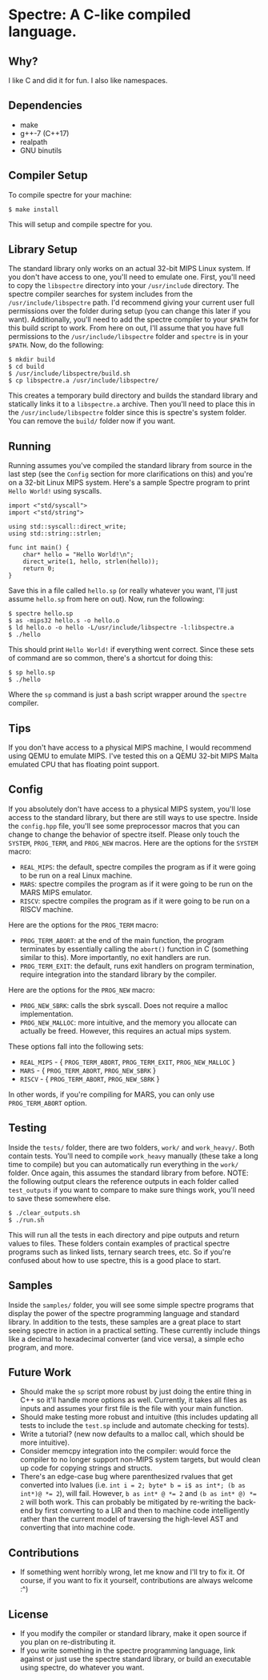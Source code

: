 # Spectre: A C-like compiled language.

## Why?
I like C and did it for fun. I also like namespaces.

## Dependencies
* make
* g++\-7 (C++17)
* realpath
* GNU binutils

## Compiler Setup
To compile spectre for your machine:
```
$ make install
```
This will setup and compile spectre for you.

## Library Setup
The standard library only works on an actual 32-bit MIPS Linux system. If you don't have access to one, you'll need to emulate one.
First, you'll need to copy the `libspectre` directory into your `/usr/include` directory. The spectre compiler searches for system includes from the
`/usr/include/libspectre` path. I'd recommend giving your current user full permissions over the folder during setup (you can change this later if you want).
Additionally, you'll need to add the spectre compiler to your `$PATH` for this build script to work.
From here on out, I'll assume that you have full permissions to the `/usr/include/libspectre` folder and `spectre` is in your `$PATH`.
Now, do the following:
```
$ mkdir build
$ cd build
$ /usr/include/libspectre/build.sh
$ cp libspectre.a /usr/include/libspectre/
```
This creates a temporary build directory and builds the standard library and statically links it to a `libspectre.a` archive.
Then you'll need to place this in the `/usr/include/libspectre` folder since this is spectre's system folder.
You can remove the `build/` folder now if you want.

## Running
Running assumes you've compiled the standard library from source in the last step (see the `Config` section for more clarifications on this) and you're on a 32-bit Linux MIPS system.
Here's a sample Spectre program to print `Hello World!` using syscalls.
```
import <"std/syscall">
import <"std/string">

using std::syscall::direct_write;
using std::string::strlen;

func int main() {
	char* hello = "Hello World!\n";
	direct_write(1, hello, strlen(hello));
	return 0;
}
```
Save this in a file called `hello.sp` (or really whatever you want, I'll just assume `hello.sp` from here on out).
Now, run the following:
```
$ spectre hello.sp
$ as -mips32 hello.s -o hello.o
$ ld hello.o -o hello -L/usr/include/libspectre -l:libspectre.a
$ ./hello
```
This should print `Hello World!` if everything went correct. Since these sets of command are so common, there's a shortcut for doing this:
```
$ sp hello.sp
$ ./hello
```
Where the `sp` command is just a bash script wrapper around the `spectre` compiler.

## Tips
If you don't have access to a physical MIPS machine, I would recommend using QEMU to emulate MIPS. I've tested this on a QEMU 32-bit MIPS Malta emulated CPU that has floating point support.

## Config
If you absolutely don't have access to a physical MIPS system, you'll lose access to the standard library, but there are still ways to use spectre.
Inside the `config.hpp` file, you'll see some preprocessor macros that you can change to change the behavior of spectre itself.
Please only touch the `SYSTEM`, `PROG_TERM`, and `PROG_NEW` macros.
Here are the options for the `SYSTEM` macro:
* `REAL_MIPS`: the default, spectre compiles the program as if it were going to be run on a real Linux machine.
* `MARS`: spectre compiles the program as if it were going to be run on the MARS MIPS emulator.
* `RISCV`: spectre compiles the program as if it were going to be run on a RISCV machine.

Here are the options for the `PROG_TERM` macro:
* `PROG_TERM_ABORT`: at the end of the main function, the program terminates by essentially calling the `abort()` function in C (something similar to this). More importantly, no exit handlers are run.
* `PROG_TERM_EXIT`: the default, runs exit handlers on program termination, require integration into the standard library by the compiler.

Here are the options for the `PROG_NEW` macro:
* `PROG_NEW_SBRK`: calls the sbrk syscall. Does not require a malloc implementation.
* `PROG_NEW_MALLOC`: more intuitive, and the memory you allocate can actually be freed. However, this requires an actual mips system.

These options fall into the following sets:
* `REAL_MIPS` - { `PROG_TERM_ABORT`, `PROG_TERM_EXIT`, `PROG_NEW_MALLOC` }
* `MARS` - { `PROG_TERM_ABORT`, `PROG_NEW_SBRK` }
* `RISCV` - { `PROG_TERM_ABORT`, `PROG_NEW_SBRK` }

In other words, if you're compiling for MARS, you can only use `PROG_TERM_ABORT` option.

## Testing
Inside the `tests/` folder, there are two folders, `work/` and `work_heavy/`. Both contain tests. You'll need to compile `work_heavy` manually (these take a long time to compile) but you can automatically run everything in the `work/` folder.
Once again, this assumes the standard library from before.
NOTE: the following output clears the reference outputs in each folder called `test_outputs` if you want to compare to make sure things work, you'll need to save these somewhere else.
```
$ ./clear_outputs.sh
$ ./run.sh
```
This will run all the tests in each directory and pipe outputs and return values to files. These folders contain examples of practical spectre programs such as linked lists, ternary search trees, etc. So if you're confused about how to use spectre, this is a good place to start.

## Samples
Inside the `samples/` folder, you will see some simple spectre programs that display the power of the spectre programming language and standard library. In addition to the tests, these samples are a great place to start seeing spectre in action in a practical setting. These currently include things like a decimal to hexadecimal converter (and vice versa), a simple echo program, and more. 

## Future Work
* Should make the `sp` script more robust by just doing the entire thing in C++ so it'll handle more options as well. Currently, it takes all files as inputs and assumes your first file is the file with your main function.
* Should make testing more robust and intuitive (this includes updating all tests to include the `test.sp` include and automate checking for tests).
* Write a tutorial? (new now defaults to a malloc call, which should be more intuitive).
* Consider memcpy integration into the compiler: would force the compiler to no longer support non-MIPS system targets, but would clean up code for copying strings and structs.
* There's an edge-case bug where parenthesized rvalues that get converted into lvalues (i.e. `int i = 2; byte* b = i$ as int*; (b as int*)@ *= 2`), will fail. However, `b as int* @ *= 2` and `(b as int* @) *= 2` will both work. This can probably be mitigated by re-writing the back-end by first converting to a LIR and then to machine code intelligently rather than the current model of traversing the high-level AST and converting that into machine code.

## Contributions
* If something went horribly wrong, let me know and I'll try to fix it. Of course, if you want to fix it yourself, contributions are always welcome :^)

## License
* If you modify the compiler or standard library, make it open source if you plan on re-distributing it.
* If you write something in the spectre programming language, link against or just use the spectre standard library, or build an executable using spectre, do whatever you want.
